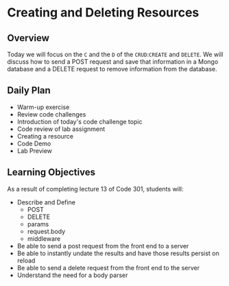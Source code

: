 # Creating and Deleting Resources

## Overview

Today we will focus on the `C` and the `D` of the `CRUD`:`CREATE` and `DELETE`. We will discuss how to send a POST request and save that information in a Mongo database and a DELETE request to remove information from the database.

## Daily Plan

- Warm-up exercise
- Review code challenges
- Introduction of today's code challenge topic
- Code review of lab assignment
- Creating a resource
- Code Demo
- Lab Preview

## Learning Objectives

As a result of completing lecture 13 of Code 301, students will:

- Describe and Define 
  - POST
  - DELETE
  - params
  - request.body
  - middleware
- Be able to send a post request from the front end to a server
- Be able to instantly undate the results and have those results persist on reload
- Be able to send a delete request from the front end to the server
- Understand the need for a body parser
